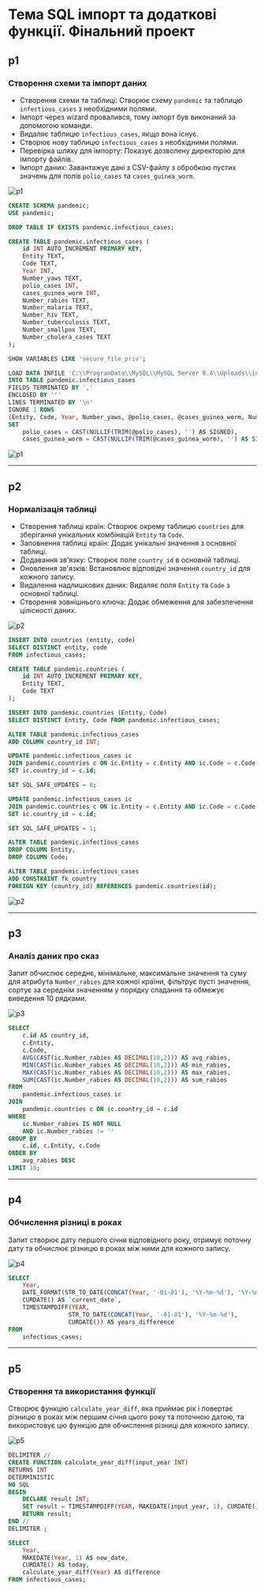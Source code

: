 # **Тема SQL імпорт та додаткові функції. Фінальний проект**

## **p1**

### Створення схеми та імпорт даних
- Створення схеми та таблиці: Створює схему `pandemic` та таблицю `infectious_cases` з необхідними полями.
- Імпорт через wizard провалився, тому імпорт був виконаний за допомогою команди.
- Видаляє таблицю `infectious_cases`, якщо вона існує.
- Створює нову таблицю `infectious_cases` з необхідними полями.
- Перевірка шляху для імпорту: Показує дозволену директорію для імпорту файлів.
- Імпорт даних: Завантажує дані з CSV-файлу з обробкою пустих значень для полів `polio_cases` та `cases_guinea_worm`.

![p1](/p1.png)

```sql
CREATE SCHEMA pandemic;
USE pandemic;

DROP TABLE IF EXISTS pandemic.infectious_cases;

CREATE TABLE pandemic.infectious_cases (
    id INT AUTO_INCREMENT PRIMARY KEY,
    Entity TEXT,
    Code TEXT,
    Year INT,
    Number_yaws TEXT,
    polio_cases INT,
    cases_guinea_worm INT,
    Number_rabies TEXT,
    Number_malaria TEXT,
    Number_hiv TEXT,
    Number_tuberculosis TEXT,
    Number_smallpox TEXT,
    Number_cholera_cases TEXT
);

SHOW VARIABLES LIKE 'secure_file_priv';

LOAD DATA INFILE 'C:\\ProgramData\\MySQL\\MySQL Server 8.4\\Uploads\\infectious_cases.csv'
INTO TABLE pandemic.infectious_cases
FIELDS TERMINATED BY ','
ENCLOSED BY '"'
LINES TERMINATED BY '\n'
IGNORE 1 ROWS
(Entity, Code, Year, Number_yaws, @polio_cases, @cases_guinea_worm, Number_rabies, Number_malaria, Number_hiv, Number_tuberculosis, Number_smallpox, Number_cholera_cases)
SET
    polio_cases = CAST(NULLIF(TRIM(@polio_cases), '') AS SIGNED),
    cases_guinea_worm = CAST(NULLIF(TRIM(@cases_guinea_worm), '') AS SIGNED);
```

![p1](/p1_1.png)

---

## **p2**

### Нормалізація таблиці
- Створення таблиці країн: Створює окрему таблицю `countries` для зберігання унікальних комбінацій `Entity` та `Code`.
- Заповнення таблиці країн: Додає унікальні значення з основної таблиці.
- Додавання зв'язку: Створює поле `country_id` в основній таблиці.
- Оновлення зв'язків: Встановлює відповідні значення `country_id` для кожного запису.
- Видалення надлишкових даних: Видаляє поля `Entity` та `Code` з основної таблиці.
- Створення зовнішнього ключа: Додає обмеження для забезпечення цілісності даних.

![p2](/p2.png)

```sql
INSERT INTO countries (entity, code)
SELECT DISTINCT entity, code
FROM infectious_cases;

CREATE TABLE pandemic.countries (
    id INT AUTO_INCREMENT PRIMARY KEY,
    Entity TEXT,
    Code TEXT
);

INSERT INTO pandemic.countries (Entity, Code)
SELECT DISTINCT Entity, Code FROM pandemic.infectious_cases;

ALTER TABLE pandemic.infectious_cases
ADD COLUMN country_id INT;

UPDATE pandemic.infectious_cases ic
JOIN pandemic.countries c ON ic.Entity = c.Entity AND ic.Code = c.Code
SET ic.country_id = c.id;

SET SQL_SAFE_UPDATES = 0;

UPDATE pandemic.infectious_cases ic
JOIN pandemic.countries c ON ic.Entity = c.Entity AND ic.Code = c.Code
SET ic.country_id = c.id;

SET SQL_SAFE_UPDATES = 1;

ALTER TABLE pandemic.infectious_cases
DROP COLUMN Entity,
DROP COLUMN Code;

ALTER TABLE pandemic.infectious_cases
ADD CONSTRAINT fk_country
FOREIGN KEY (country_id) REFERENCES pandemic.countries(id);
```

![p2](/p2_1.png)

---

## **p3**

### Аналіз даних про сказ
Запит обчислює середнє, мінімальне, максимальне значення та суму для атрибута `Number_rabies` для кожної країни, фільтрує пусті значення, сортує за середнім значенням у порядку спадання та обмежує виведення 10 рядками.

![p3](/p3.png)

```sql
SELECT 
    c.id AS country_id,
    c.Entity,
    c.Code,
    AVG(CAST(ic.Number_rabies AS DECIMAL(10,2))) AS avg_rabies,
    MIN(CAST(ic.Number_rabies AS DECIMAL(10,2))) AS min_rabies,
    MAX(CAST(ic.Number_rabies AS DECIMAL(10,2))) AS max_rabies,
    SUM(CAST(ic.Number_rabies AS DECIMAL(10,2))) AS sum_rabies
FROM 
    pandemic.infectious_cases ic
JOIN 
    pandemic.countries c ON ic.country_id = c.id
WHERE 
    ic.Number_rabies IS NOT NULL 
    AND ic.Number_rabies != ''
GROUP BY 
    c.id, c.Entity, c.Code
ORDER BY 
    avg_rabies DESC
LIMIT 10;
```

---

## **p4**

### Обчислення різниці в роках
Запит створює дату першого січня відповідного року, отримує поточну дату та обчислює різницю в роках між ними для кожного запису.

![p4](/p4.png)

```sql
SELECT
    Year,
    DATE_FORMAT(STR_TO_DATE(CONCAT(Year, '-01-01'), '%Y-%m-%d'), '%Y-%m-%d') AS first_day_of_year,
    CURDATE() AS `current_date`,
    TIMESTAMPDIFF(YEAR, 
                 STR_TO_DATE(CONCAT(Year, '-01-01'), '%Y-%m-%d'),
                 CURDATE()) AS years_difference
FROM
    infectious_cases;
```

---

## **p5**

### Створення та використання функції
Створює функцію `calculate_year_diff`, яка приймає рік і повертає різницю в роках між першим січня цього року та поточною датою, та використовує цю функцію для обчислення різниці для кожного запису.

![p5](/p5.png)

```sql
DELIMITER //
CREATE FUNCTION calculate_year_diff(input_year INT)
RETURNS INT
DETERMINISTIC 
NO SQL
BEGIN
    DECLARE result INT;
    SET result = TIMESTAMPDIFF(YEAR, MAKEDATE(input_year, 1), CURDATE());
    RETURN result;
END //
DELIMITER ;

SELECT
    Year,
    MAKEDATE(Year, 1) AS new_date,
    CURDATE() AS today,
    calculate_year_diff(Year) AS difference
FROM infectious_cases;
